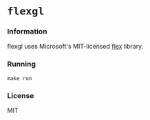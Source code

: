 # `flexgl`

### Information

flexgl uses Microsoft's MIT-licensed [flex](https://github.com/xamarin/flex) library.

### Running

```
make run
```

### License

MIT
